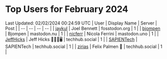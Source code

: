 # Top Users for February 2024
Last Updated: 02/02/2024 00:24:59 UTC
| User | Display Name | Server | Post |
| -- | -- | -- | -- |
| [jaykul](https://fosstodon.org/@jaykul) | Joel Bennett | fosstodon.org | 1 |
| [bjompen](https://mastodon.nu/@bjompen) | Bjompen | mastodon.nu | 1 |
| [nicferr](https://mastodon.uno/@nicferr) | Nicola Ferrini | mastodon.uno | 1 |
| [JeffHicks](https://techhub.social/@JeffHicks) | Jeff Hicks 🐶🎼🍷🖥️ | techhub.social | 1 |
| [SAPIENTech](https://techhub.social/@SAPIENTech) | SAPIENTech | techhub.social | 1 |
| [zirias](https://techhub.social/@zirias) | Felix Palmen 📯 | techhub.social | 1 |
